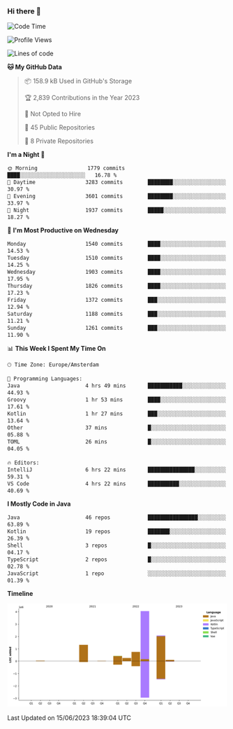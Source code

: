 ### Hi there 👋


<!--START_SECTION:waka-->
![Code Time](http://img.shields.io/badge/Code%20Time-3%2C248%20hrs%2051%20mins-blue)

![Profile Views](http://img.shields.io/badge/Profile%20Views-28-blue)

![Lines of code](https://img.shields.io/badge/From%20Hello%20World%20I%27ve%20Written-9.0%20million%20lines%20of%20code-blue)

**🐱 My GitHub Data** 

> 📦 158.9 kB Used in GitHub's Storage 
 > 
> 🏆 2,839 Contributions in the Year 2023
 > 
> 🚫 Not Opted to Hire
 > 
> 📜 45 Public Repositories 
 > 
> 🔑 8 Private Repositories 
 > 
**I'm a Night 🦉** 

```text
🌞 Morning                1779 commits        ████░░░░░░░░░░░░░░░░░░░░░   16.78 % 
🌆 Daytime                3283 commits        ████████░░░░░░░░░░░░░░░░░   30.97 % 
🌃 Evening                3601 commits        ████████░░░░░░░░░░░░░░░░░   33.97 % 
🌙 Night                  1937 commits        █████░░░░░░░░░░░░░░░░░░░░   18.27 % 
```
📅 **I'm Most Productive on Wednesday** 

```text
Monday                   1540 commits        ████░░░░░░░░░░░░░░░░░░░░░   14.53 % 
Tuesday                  1510 commits        ████░░░░░░░░░░░░░░░░░░░░░   14.25 % 
Wednesday                1903 commits        ████░░░░░░░░░░░░░░░░░░░░░   17.95 % 
Thursday                 1826 commits        ████░░░░░░░░░░░░░░░░░░░░░   17.23 % 
Friday                   1372 commits        ███░░░░░░░░░░░░░░░░░░░░░░   12.94 % 
Saturday                 1188 commits        ███░░░░░░░░░░░░░░░░░░░░░░   11.21 % 
Sunday                   1261 commits        ███░░░░░░░░░░░░░░░░░░░░░░   11.90 % 
```


📊 **This Week I Spent My Time On** 

```text
🕑︎ Time Zone: Europe/Amsterdam

💬 Programming Languages: 
Java                     4 hrs 49 mins       ███████████░░░░░░░░░░░░░░   44.93 % 
Groovy                   1 hr 53 mins        ████░░░░░░░░░░░░░░░░░░░░░   17.61 % 
Kotlin                   1 hr 27 mins        ███░░░░░░░░░░░░░░░░░░░░░░   13.64 % 
Other                    37 mins             █░░░░░░░░░░░░░░░░░░░░░░░░   05.88 % 
TOML                     26 mins             █░░░░░░░░░░░░░░░░░░░░░░░░   04.05 % 

🔥 Editors: 
IntelliJ                 6 hrs 22 mins       ███████████████░░░░░░░░░░   59.31 % 
VS Code                  4 hrs 22 mins       ██████████░░░░░░░░░░░░░░░   40.69 % 
```

**I Mostly Code in Java** 

```text
Java                     46 repos            ████████████████░░░░░░░░░   63.89 % 
Kotlin                   19 repos            ███████░░░░░░░░░░░░░░░░░░   26.39 % 
Shell                    3 repos             █░░░░░░░░░░░░░░░░░░░░░░░░   04.17 % 
TypeScript               2 repos             █░░░░░░░░░░░░░░░░░░░░░░░░   02.78 % 
JavaScript               1 repo              ░░░░░░░░░░░░░░░░░░░░░░░░░   01.39 % 
```



**Timeline**

![Lines of Code chart](https://raw.githubusercontent.com/powercasgamer/powercasgamer/master/assets/bar_graph.png)


 Last Updated on 15/06/2023 18:39:04 UTC
<!--END_SECTION:waka-->
